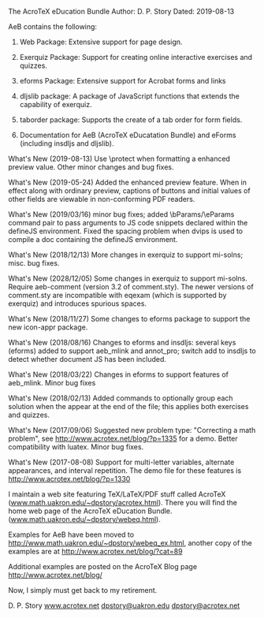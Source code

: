 The AcroTeX eDucation Bundle 
Author: D. P. Story 
Dated: 2019-08-13

AeB contains the following:

1) Web Package: Extensive support for page design.

2) Exerquiz Package: Support for creating online interactive exercises and
   quizzes.

3) eforms Package: Extensive support for Acrobat forms and links

4) dljslib package: A package of JavaScript functions that extends the
    capability of exerquiz.

5) taborder package: Supports the create of a tab order for form fields.

6) Documentation for AeB (AcroTeX eDucatation Bundle) and eForms
    (including insdljs and dljslib).

What's New (2019-08-13) Use \protect when formatting a enhanced preview value.
Other minor changes and bug fixes.

What's New (2019-05-24) Added the enhanced preview feature. When in effect along with
ordinary preview, captions of buttons and initial values of other fields are viewable 
in non-conforming PDF readers.

What's New (2019/03/16) minor bug fixes; added \bParams/\eParams command pair to pass
arguments to JS code snippets declared within the defineJS environment. Fixed the spacing
problem when dvips is used to compile a doc containing the defineJS environment.

What's New (2018/12/13) More changes in exerquiz to support mi-solns; misc. bug fixes.

What's New (2028/12/05) Some changes in exerquiz to support mi-solns. Require aeb-comment
(version 3.2 of comment.sty). The newer versions of comment.sty are incompatible with
eqexam (which is supported by exerquiz) and introduces spurious spaces.

What's New (2018/11/27) Some changes to eforms package to support the new icon-appr
package.

What's New (2018/08/16) Changes to eforms and insdljs: several keys (eforms) added to
support aeb_mlink and annot_pro; switch add to insdljs to detect whether document JS
has been included.

What's New (2018/03/22) Changes in eforms to support features of aeb_mlink. Minor bug fixes

What's New (2018/02/13) Added commands to optionally group each solution when the appear
at the end of the file; this applies both exercises and quizzes.

What's New (2017/09/06) Suggested new problem type: "Correcting a math problem", see
http://www.acrotex.net/blog/?p=1335 for a demo. Better compatibility with luatex. Minor
bug fixes.

What's New (2017-08-08) Support for multi-letter variables, alternate appearances,
and interval repetition. The demo file for these features is
http://www.acrotex.net/blog/?p=1330

I maintain a web site featuring TeX/LaTeX/PDF stuff called
AcroTeX (www.math.uakron.edu/~dpstory/acrotex.html).  There you
will find the home web page of the AcroTeX eDucation Bundle.
(www.math.uakron.edu/~dpstory/webeq.html).

Examples for AeB have been moved to
http://www.math.uakron.edu/~dpstory/webeq_ex.html, another copy
of the examples are at
http://www.acrotex.net/blog/?cat=89

Additional examples are posted on the AcroTeX Blog page
http://www.acrotex.net/blog/

Now, I simply must get back to my retirement.

D. P. Story
www.acrotex.net
dpstory@uakron.edu
dpstory@acrotex.net
